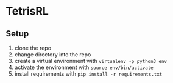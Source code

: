# TetrisRL
## Setup
1. clone the repo
2. change directory into the repo
3. create a virtual environment with `````virtualenv -p python3 env`````
4. activate the environment with ```source env/bin/activate```
5. install requirements with ```pip install -r requirements.txt```